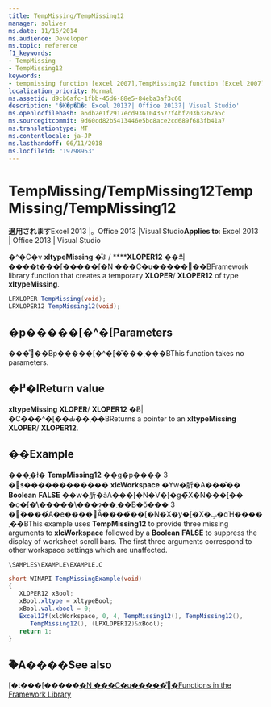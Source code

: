 ```yaml
---
title: TempMissing/TempMissing12
manager: soliver
ms.date: 11/16/2014
ms.audience: Developer
ms.topic: reference
f1_keywords:
- TempMissing
- TempMissing12
keywords:
- tempmissing function [excel 2007],TempMissing12 function [Excel 2007]
localization_priority: Normal
ms.assetid: d9cb6afc-1fbb-45d6-88e5-84eba3af3c60
description: '�K�p�Ώ�: Excel 2013?| Office 2013?| Visual Studio'
ms.openlocfilehash: a6db2e1f2917ecd9361043577f4bf203b3267a5c
ms.sourcegitcommit: 9d60cd82b5413446e5bc8ace2cd689f683fb41a7
ms.translationtype: MT
ms.contentlocale: ja-JP
ms.lasthandoff: 06/11/2018
ms.locfileid: "19798953"
---
```

# <a name="tempmissingtempmissing12"></a><span data-ttu-id="5f3d2-104">TempMissing/TempMissing12</span><span class="sxs-lookup"><span data-stu-id="5f3d2-104">TempMissing/TempMissing12</span></span>

 <span data-ttu-id="5f3d2-105">**適用されます**Excel 2013 |。Office 2013 |Visual Studio</span><span class="sxs-lookup"><span data-stu-id="5f3d2-105">**Applies to**: Excel 2013 | Office 2013 | Visual Studio</span></span> 
  
<span data-ttu-id="5f3d2-106">�^�C�v **xltypeMissing** �̈ꎞ / ******XLOPER12** ��쐬����t���[�����[�N ���C�u�����֐��B</span><span class="sxs-lookup"><span data-stu-id="5f3d2-106">Framework library function that creates a temporary **XLOPER**/ **XLOPER12** of type **xltypeMissing**.</span></span>
  
```cs
LPXLOPER TempMissing(void);
LPXLOPER12 TempMissing12(void);
```

## <a name="parameters"></a><span data-ttu-id="5f3d2-107">�p�����[�^�[</span><span class="sxs-lookup"><span data-stu-id="5f3d2-107">Parameters</span></span>

<span data-ttu-id="5f3d2-108">���̊֐��Ƀp�����[�^�[�͂���܂���B</span><span class="sxs-lookup"><span data-stu-id="5f3d2-108">This function takes no parameters.</span></span>
  
## <a name="return-value"></a><span data-ttu-id="5f3d2-109">�߂�l</span><span class="sxs-lookup"><span data-stu-id="5f3d2-109">Return value</span></span>

<span data-ttu-id="5f3d2-110">**xltypeMissing** **XLOPER**/ **XLOPER12** �Ƀ|�C���^�[��Ԃ��܂��B</span><span class="sxs-lookup"><span data-stu-id="5f3d2-110">Returns a pointer to an **xltypeMissing** **XLOPER**/ **XLOPER12**.</span></span>
  
## <a name="example"></a><span data-ttu-id="5f3d2-111">��</span><span class="sxs-lookup"><span data-stu-id="5f3d2-111">Example</span></span>

<span data-ttu-id="5f3d2-p101">���̗�ł� **TempMissing12** ��g�p���� 3 �̕s������������ **xlcWorkspace** �Ɏw�肵�A���̌�� **Boolean** **FALSE** ��w�肵�āA���[�N�V�[�g�̃X�N���[�� �o�[�̕\�����\���ɂ��܂��B�ŏ��� 3 �̈����́A�e����󂯂Ȃ����̃��[�N�X�y�[�X�ݒ�ɑΉ����܂��B</span><span class="sxs-lookup"><span data-stu-id="5f3d2-p101">This example uses **TempMissing12** to provide three missing arguments to **xlcWorkspace** followed by a **Boolean** **FALSE** to suppress the display of worksheet scroll bars. The first three arguments correspond to other workspace settings which are unaffected.</span></span> 
  
 `\SAMPLES\EXAMPLE\EXAMPLE.C`
  
```cs
short WINAPI TempMissingExample(void)
{
   XLOPER12 xBool;
   xBool.xltype = xltypeBool;
   xBool.val.xbool = 0;
   Excel12f(xlcWorkspace, 0, 4, TempMissing12(), TempMissing12(),
      TempMissing12(), (LPXLOPER12)&xBool);
   return 1;
}
```

## <a name="see-also"></a><span data-ttu-id="5f3d2-114">�֘A����</span><span class="sxs-lookup"><span data-stu-id="5f3d2-114">See also</span></span>



<span data-ttu-id="5f3d2-115">[�t���[�����[�N ���C�u�����̊֐�](functions-in-the-framework-library.md)</span><span class="sxs-lookup"><span data-stu-id="5f3d2-115">[Functions in the Framework Library](functions-in-the-framework-library.md)</span></span>


